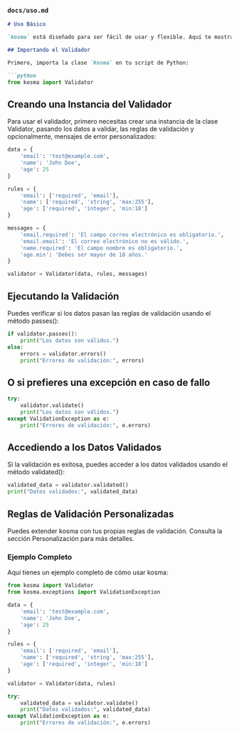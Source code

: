 
### `docs/uso.md`

```markdown
# Uso Básico

`kosma` está diseñado para ser fácil de usar y flexible. Aquí te mostramos cómo puedes empezar a usarlo en tus proyectos.

## Importando el Validador

Primero, importa la clase `Kosma` en tu script de Python:

```python
from kosma import Validator
```

## Creando una Instancia del Validador

Para usar el validador, primero necesitas crear una instancia de la clase Validator, pasando los datos a validar, las reglas de validación y opcionalmente, mensajes de error personalizados:

```python
data = {
    'email': 'test@example.com',
    'name': 'John Doe',
    'age': 25
}

rules = {
    'email': ['required', 'email'],
    'name': ['required', 'string', 'max:255'],
    'age': ['required', 'integer', 'min:18']
}

messages = {
    'email.required': 'El campo correo electrónico es obligatorio.',
    'email.email': 'El correo electrónico no es válido.',
    'name.required': 'El campo nombre es obligatorio.',
    'age.min': 'Debes ser mayor de 18 años.'
}

validator = Validator(data, rules, messages)
```

## Ejecutando la Validación

Puedes verificar si los datos pasan las reglas de validación usando el método passes():

```python
if validator.passes():
    print("Los datos son válidos.")
else:
    errors = validator.errors()
    print("Errores de validación:", errors)
```

## O si prefieres una excepción en caso de fallo

```python
try:
    validator.validate()
    print("Los datos son válidos.")
except ValidationException as e:
    print("Errores de validación:", e.errors)
```

## Accediendo a los Datos Validados

Si la validación es exitosa, puedes acceder a los datos validados usando el método validated():

```python
validated_data = validator.validated()
print("Datos validados:", validated_data)
```

## Reglas de Validación Personalizadas

Puedes extender kosma con tus propias reglas de validación. Consulta la sección Personalización para más detalles.

### Ejemplo Completo

Aquí tienes un ejemplo completo de cómo usar kosma:

```python
from kosma import Validator
from kosma.exceptions import ValidationException

data = {
    'email': 'test@example.com',
    'name': 'John Doe',
    'age': 25
}

rules = {
    'email': ['required', 'email'],
    'name': ['required', 'string', 'max:255'],
    'age': ['required', 'integer', 'min:18']
}

validator = Validator(data, rules)

try:
    validated_data = validator.validate()
    print("Datos validados:", validated_data)
except ValidationException as e:
    print("Errores de validación:", e.errors)
```

